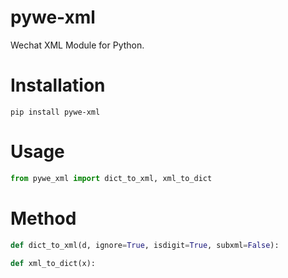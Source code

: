 # pywe-xml

Wechat XML Module for Python.

# Installation

```shell
pip install pywe-xml
```

# Usage

```python
from pywe_xml import dict_to_xml, xml_to_dict
```

# Method

```python
def dict_to_xml(d, ignore=True, isdigit=True, subxml=False):

def xml_to_dict(x):
```
